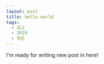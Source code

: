 ```yaml
---
layout: post
title: hello world
tags:
  - 회고
  - 2019
  - 취준
---
```


I'm ready for writing new post in here!
